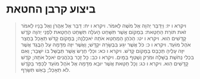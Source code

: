 # ביצוע קרבן החטאת

> ויקרא ו יז: וַיְדַבֵּר יְהוָה אֶל מֹשֶׁה לֵּאמֹר.
> ויקרא ו יח: דַּבֵּר אֶל אַהֲרֹן וְאֶל בָּנָיו לֵאמֹר זֹאת תּוֹרַת הַחַטָּאת:  בִּמְקוֹם אֲשֶׁר תִּשָּׁחֵט הָעֹלָה תִּשָּׁחֵט הַחַטָּאת לִפְנֵי יְהוָה קֹדֶשׁ קָדָשִׁים הִוא.
> ויקרא ו יט: הַכֹּהֵן הַמְחַטֵּא אֹתָהּ יֹאכְלֶנָּה; בְּמָקוֹם קָדֹשׁ תֵּאָכֵל בַּחֲצַר אֹהֶל מוֹעֵד.
> ויקרא ו כ: כֹּל אֲשֶׁר יִגַּע בִּבְשָׂרָהּ יִקְדָּשׁ; וַאֲשֶׁר יִזֶּה מִדָּמָהּ עַל הַבֶּגֶד אֲשֶׁר יִזֶּה עָלֶיהָ תְּכַבֵּס בְּמָקוֹם קָדֹשׁ.
> ויקרא ו כא: וּכְלִי חֶרֶשׂ אֲשֶׁר תְּבֻשַּׁל בּוֹ יִשָּׁבֵר; וְאִם בִּכְלִי נְחֹשֶׁת בֻּשָּׁלָה וּמֹרַק וְשֻׁטַּף בַּמָּיִם.
> ויקרא ו כב: כָּל זָכָר בַּכֹּהֲנִים יֹאכַל אֹתָהּ; קֹדֶשׁ קָדָשִׁים הִוא.
> ויקרא ו כג: וְכָל חַטָּאת אֲשֶׁר יוּבָא מִדָּמָהּ אֶל אֹהֶל מוֹעֵד לְכַפֵּר בַּקֹּדֶשׁ לֹא תֵאָכֵל; בָּאֵשׁ תִּשָּׂרֵף. 
 

